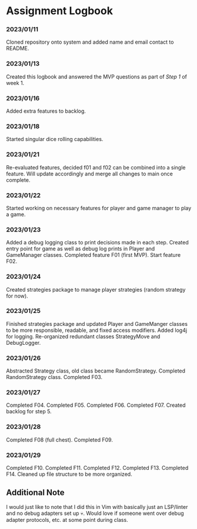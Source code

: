 # Assignment Logbook

### 2023/01/11
Cloned repository onto system and added name and email contact to README.

### 2023/01/13
Created this logbook and answered the MVP questions as part of *Step 1* of week 1.

### 2023/01/16
Added extra features to backlog.

### 2023/01/18
Started singular dice rolling capabilities.

### 2023/01/21
Re-evaluated features, decided f01 and f02 can be combined into a single feature.
Will update accordingly and merge all changes to main once complete.

### 2023/01/22
Started working on necessary features for player and game manager to play a game.

### 2023/01/23
Added a debug logging class to print decisions made in each step. Created entry point
for game as well as debug log prints in Player and GameManager classes. Completed
feature F01 (first MVP). Start feature F02.

### 2023/01/24
Created strategies package to manage player strategies (random strategy for now).

### 2023/01/25
Finished strategies package and updated Player and GameManger classes to be more
responsible, readable, and fixed access modifiers. Added log4j for logging.
Re-organized redundant classes StrategyMove and DebugLogger.

### 2023/01/26
Abstracted Strategy class, old class became RandomStrategy. Completed RandomStrategy
class. Completed F03.

### 2023/01/27
Completed F04. Completed F05. Completed F06. Completed F07. Created backlog for step 5.

### 2023/01/28
Completed F08 (full chest). Completed F09.

### 2023/01/29
Completed F10. Completed F11. Completed F12. Completed F13. Completed F14. Cleaned up file
structure to be more organized.

## Additional Note
I would just like to note that I did this in Vim with basically just an LSP/linter and no
debug adapters set up 💀. Would love if someone went over debug adapter protocols, etc. at
some point during class.
